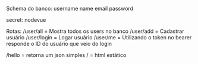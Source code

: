 Schema do banco:
username
name
email
password

secret: nodevue

Rotas:
/user/all = Mostra todos os users no banco
/user/add = Cadastrar usuário
/user/login = Logar usuário
/user/me = Utilizando o token no bearer responde o ID do usuário que veio do login


/hello = retorna um json simples
/ = html estático
